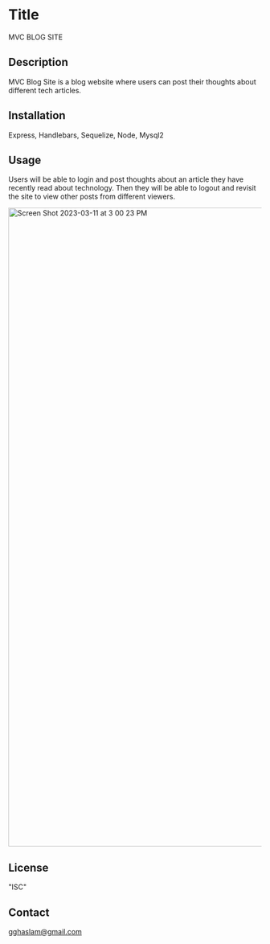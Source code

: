 # Title
MVC BLOG SITE

## Description

MVC Blog Site is a blog website where users can post their thoughts about different tech articles.

## Installation

Express, Handlebars, Sequelize, Node, Mysql2

## Usage

Users will be able to login and post thoughts about an article they have recently read about technology. Then they will be able to logout and revisit the site to view other posts from different viewers.

<img width="1271" alt="Screen Shot 2023-03-11 at 3 00 23 PM" src="https://user-images.githubusercontent.com/112979481/224512921-1b1cf44a-2725-4cb9-9c4e-f0a25634377d.png">




## License
"ISC"

## Contact
gghaslam@gmail.com


